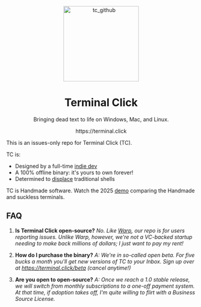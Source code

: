 <p align="center">
  <img width="200" height="200" alt="tc_github" src="https://github.com/user-attachments/assets/2643d9de-373d-411e-8632-b844244820a8" />
</p>
<h1 align="center">Terminal Click</h1>
<p align="center">Bringing dead text to life on Windows, Mac, and Linux.</p>
<p align="center">https://terminal.click</p>

This is an issues-only repo for Terminal Click (TC).

TC is:
- Designed by a full-time [indie dev](https://abner.page/about)
- A 100% offline binary: it's yours to own forever!
- Determined to [displace](https://terminal.click/posts/2025/04/the-wizard-and-his-shell/) traditional shells

TC is Handmade software. Watch the 2025 [demo](https://terminal.click/suckless) comparing the Handmade and suckless terminals.

## FAQ

1. **Is Terminal Click open-source?** *No. Like [Warp](https://github.com/warpdotdev), our repo is for users reporting issues. Unlike Warp, however, we're not a VC-backed startup needing to make back millions of dollars; I just want to pay my rent!*

2. **How do I purchase the binary?** *A: We're in so-called open beta. For five bucks a month you'll get new versions of TC to your Inbox. Sign up over at https://terminal.click/beta (cancel anytime!)*

3. **Are you open to open-source?** *A: Once we reach a 1.0 stable release, we will switch from monthly subscriptions to a one-off payment system. At that time, if adoption takes off, I'm quite willing to flirt with a Business Source License.*
